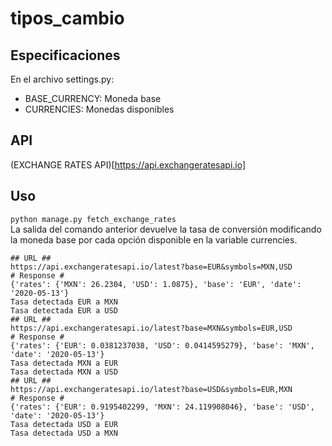 # tipos_cambio

## Especificaciones
En el archivo settings.py:
- BASE_CURRENCY: Moneda base
- CURRENCIES: Monedas disponibles

## API
(EXCHANGE RATES API)[https://api.exchangeratesapi.io]

## Uso
`python manage.py fetch_exchange_rates`  
La salida del comando anterior devuelve la tasa de conversión modificando la moneda base por cada opción disponible en la variable currencies.  
 ```
 ## URL ##
https://api.exchangeratesapi.io/latest?base=EUR&symbols=MXN,USD
# Response #
{'rates': {'MXN': 26.2304, 'USD': 1.0875}, 'base': 'EUR', 'date': '2020-05-13'}
Tasa detectada EUR a MXN
Tasa detectada EUR a USD
## URL ##
https://api.exchangeratesapi.io/latest?base=MXN&symbols=EUR,USD
# Response #
{'rates': {'EUR': 0.0381237038, 'USD': 0.0414595279}, 'base': 'MXN', 'date': '2020-05-13'}
Tasa detectada MXN a EUR
Tasa detectada MXN a USD
## URL ##
https://api.exchangeratesapi.io/latest?base=USD&symbols=EUR,MXN
# Response #
{'rates': {'EUR': 0.9195402299, 'MXN': 24.119908046}, 'base': 'USD', 'date': '2020-05-13'}
Tasa detectada USD a EUR
Tasa detectada USD a MXN
 ````
